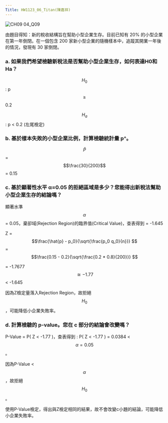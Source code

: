```yaml
---
Title: HW1123_06_Titan(陳嘉祥)
---  
```


![CH09 04_Q09](https://github.com/user-attachments/assets/8f339325-b250-45c5-94fa-a7db16e6cbb6)

由題目得知：新的稅收結構旨在幫助小型企業生存。目前已知有 20% 的小型企業在第一年倒閉。在一個包含 200 家新小型企業的隨機樣本中，追蹤其開業一年後的情況，發現有 30 家倒閉。

### a. 如果我們希望檢驗新稅法是否幫助小型企業生存，如何表達H0​和Ha？

$$H_0$$ : p $$\ge $$ 0.2 
 
$$H_a$$ : p < 0.2 (左尾檢定)  


### b. 基於樣本失敗的小型企業比例，計算檢驗統計量 p^。

$$\hat{P} $$ = $$\frac{30}{200}$$ = 0.15


### c. 基於顯著性水平 α=0.05 的拒絕區域是多少？您能得出新稅法幫助小型企業生存的結論嗎？

顯著水準 $$\alpha $$ = 0.05，棄卻域(Rejection Region)的臨界值(Critical Value)，查表得到 = -1.645

Z = $$\frac{\hat{p} - p_0}{\sqrt{\frac{p_0 q_0}{n}}} $$ = $$\frac{0.15 - 0.2}{\sqrt{\frac{0.2 * 0.8}{200}}} $$ 

= -1.7677  $$\cong -1.77 $$ < -1.645      

因為Z檢定量落入Rejection Region，故拒絕 $$H_{0} $$ ，可能降低小企業失敗率。   

### d. 計算檢驗的 p-value。您在 c 部分的結論會改變嗎？

P-Value = P( Z < -1.77 )，查表得到 : P( Z < -1.77 ) = 0.0384 < $$\alpha=0.05 $$。

因為P-Value < $$\alpha $$，故拒絕 $$H_{0} $$ 。   

使用P-Value檢定，得出與Z檢定相同的結果，故不會改變c小題的結論，可能降低小企業失敗率。


